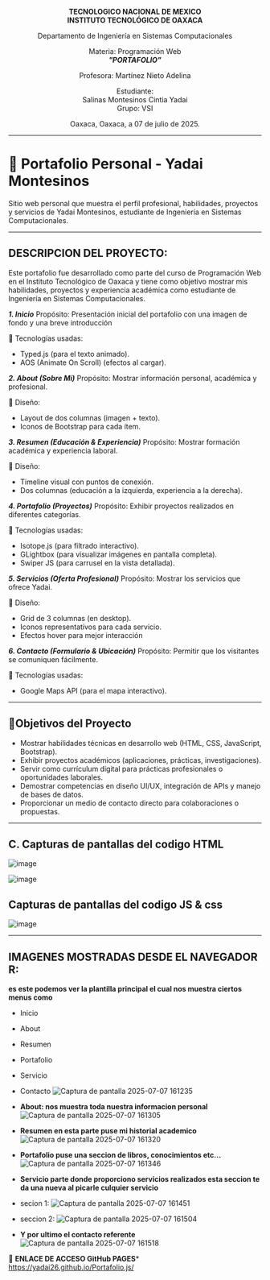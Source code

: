 <div align="center">

**TECNOLOGICO NACIONAL DE MEXICO**  
**INSTITUTO TECNOLÓGICO DE OAXACA**

Departamento de Ingeniería en Sistemas Computacionales  

Materia: Programación Web  
***"PORTAFOLIO"***

Profesora: Martínez Nieto Adelina

Estudiante:  
Salinas Montesinos Cintia Yadai  
Grupo: VSI  

Oaxaca, Oaxaca, a 07 de julio de 2025.

</div>

---
# 💼 Portafolio Personal - Yadai Montesinos

Sitio web personal que muestra el perfil profesional, habilidades, proyectos y servicios de Yadai Montesinos, estudiante de Ingeniería en Sistemas Computacionales.

---
## DESCRIPCION DEL PROYECTO:
Este portafolio fue desarrollado como parte del curso de Programación Web en el Instituto Tecnológico de Oaxaca y tiene como objetivo mostrar mis habilidades, proyectos y experiencia académica como estudiante de Ingeniería en Sistemas Computacionales.

***1. Inicio***
Propósito:
Presentación inicial del portafolio con una imagen de fondo y una breve introducción

📌 Tecnologías usadas:
- Typed.js (para el texto animado).
- AOS (Animate On Scroll) (efectos al cargar).

***2. About (Sobre Mí)***
Propósito:
Mostrar información personal, académica y profesional.

📌 Diseño:
- Layout de dos columnas (imagen + texto).
- Iconos de Bootstrap para cada ítem.

***3. Resumen (Educación & Experiencia)***
Propósito:
Mostrar formación académica y experiencia laboral.

📌 Diseño:
- Timeline visual con puntos de conexión.
- Dos columnas (educación a la izquierda, experiencia a la derecha).

***4. Portafolio (Proyectos)***
Propósito:
Exhibir proyectos realizados en diferentes categorías.

📌 Tecnologías usadas:
- Isotope.js (para filtrado interactivo).
- GLightbox (para visualizar imágenes en pantalla completa).
- Swiper JS (para carrusel en la vista detallada).

***5. Servicios (Oferta Profesional)***
Propósito:
Mostrar los servicios que ofrece Yadai.

📌 Diseño:
- Grid de 3 columnas (en desktop).
- Iconos representativos para cada servicio.
- Efectos hover para mejor interacción

***6. Contacto (Formulario & Ubicación)***
Propósito:
Permitir que los visitantes se comuniquen fácilmente.

📌 Tecnologías usadas:
- Google Maps API (para el mapa interactivo).
  
---
## 🚀Objetivos del Proyecto
- Mostrar habilidades técnicas en desarrollo web (HTML, CSS, JavaScript, Bootstrap).
- Exhibir proyectos académicos (aplicaciones, prácticas, investigaciones).
- Servir como currículum digital para prácticas profesionales o oportunidades laborales.
- Demostrar competencias en diseño UI/UX, integración de APIs y manejo de bases de datos.
- Proporcionar un medio de contacto directo para colaboraciones o propuestas.

---

## C. Capturas de pantallas del codigo HTML
![image](https://github.com/user-attachments/assets/8a643bf0-7a61-4ecf-a574-6c4b75a5f4b6)

![image](https://github.com/user-attachments/assets/41b0d311-4601-4035-93da-05b07c61ab89)

##  Capturas de pantallas del codigo JS & css
![image](https://github.com/user-attachments/assets/7a70e265-caa4-42da-9912-a9e338115616)

---
## IMAGENES MOSTRADAS DESDE EL NAVEGADOR R:
**es este podemos ver la plantilla principal el cual nos muestra ciertos menus como** 
- Inicio
- About
- Resumen
- Portafolio
- Servicio
- Contacto
![Captura de pantalla 2025-07-07 161235](https://github.com/user-attachments/assets/579b90f7-13c6-4187-9948-7208cb0145c8)


- **About: nos muestra toda nuestra informacion personal**
![Captura de pantalla 2025-07-07 161305](https://github.com/user-attachments/assets/6dc466bf-2bd0-4dee-8f38-b0bb89ec5e6a)


- **Resumen en esta parte puse mi historial academico**
![Captura de pantalla 2025-07-07 161320](https://github.com/user-attachments/assets/883a39c4-2369-4293-ba3f-2c2ba82effdb)


- **Portafolio puse una seccion de libros, conocimientos etc...**
![Captura de pantalla 2025-07-07 161346](https://github.com/user-attachments/assets/030c90c4-da2c-40ec-9612-d8671c24f16a)


- **Servicio parte donde proporciono servicios realizados esta seccion te da una nueva al picarle culquier servicio**
- secion 1:
![Captura de pantalla 2025-07-07 161451](https://github.com/user-attachments/assets/f6507c84-fe09-4b52-a756-b1213dadfb44)


- seccion 2:
  ![Captura de pantalla 2025-07-07 161504](https://github.com/user-attachments/assets/56eda2f6-466e-4980-befb-2f7d32a4f4e2)



- **Y por ultimo el contacto referente**
![Captura de pantalla 2025-07-07 161518](https://github.com/user-attachments/assets/28504180-2bf6-4178-aebe-999d240d3817)


🔗  **ENLACE DE ACCESO GitHub PAGES***
https://yadai26.github.io/Portafolio.js/



